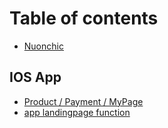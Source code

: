 # Table of contents

* [Nuonchic](README.md)

## IOS App <a id="iosapp"></a>

* [Product / Payment / MyPage](iosapp/api.md)
* [app landingpage function](iosapp/etc.md)

